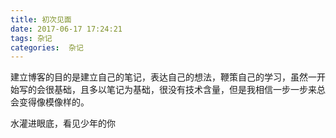 ```yaml
---
title: 初次见面
date: 2017-06-17 17:24:21
tags: 杂记
categories:  杂记
---
```

建立博客的目的是建立自己的笔记，表达自己的想法，鞭策自己的学习，虽然一开始写的会很基础，且多以笔记为基础，很没有技术含量，但是我相信一步一步来总会变得像模像样的。

<!--more-->
水灌进眼底，看见少年的你
